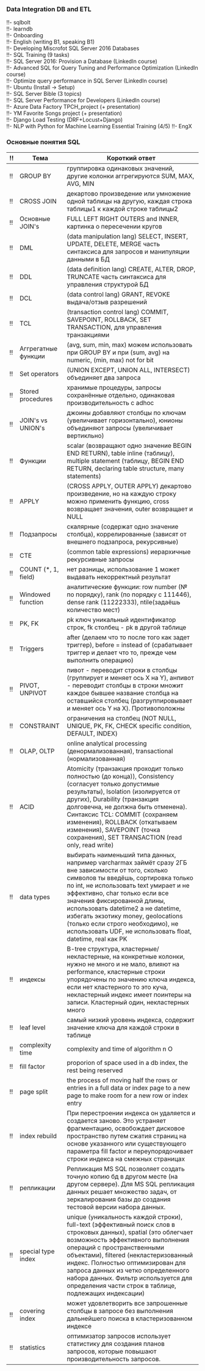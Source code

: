 <h3>Data Integration DB and ETL</h3>

!!- sqlbolt <br />
!!- learndb <br />
!!- Onboarding <br />
!!- English (writing B1, speaking B1) <br />
!!- Developing Miscrofot SQL Server 2016 Databases <br />
!!- SQL Training (9 tasks) <br />
!!- SQL Server 2016: Provision a Database (LinkedIn course) <br />
!!- Advanced SQL for Query Tuning and Performance Optimization (LinkedIn course) <br />
!!- Optimize query performance in SQL Server (LinkedIn course) <br />
!!- Ubuntu (Install -> Setup) <br />
!!- SQL Server Bible (3 topics) <br />
!!- SQL Server Performance for Developers (LinkedIn course) <br />
!!- Azure Data Factory TPCH_project (+ presentation) <br />
!!- YM Favorite Songs project (+ presentation) <br />
!!- Django Load Testing (DRF+Locust+Django) <br />
!!- NLP with Python for Machine Learning Essential Training (4/5)
!!- EngX
	
<h3>Основные понятия SQL</h3>

| !! | Тема | Короткий ответ
--- | ---  | --- 
!!  | GROUP BY  | группировка одинаковых значений, другие колонки аггрегируются SUM, MAX, AVG, MIN
!!  | CROSS JOIN  | декартово произведение или умножение одной таблицы на другую, каждая строка таблицы1 к каждой строке таблицы2
!!  | Основные JOIN's | FULL LEFT RIGHT OUTERS and INNER, картинка о пересечении кругов
!!  | DML  | (data manipulation lang) SELECT, INSERT, UPDATE, DELETE, MERGE часть синтаксиса для запросов и манипуляции данными в БД
!!  | DDL  | (data definition lang) CREATE, ALTER, DROP, TRUNCATE часть синтаксиса для управления структурой БД
!!  | DCL  | (data control lang) GRANT, REVOKE выдача/отзыв разрешений 
!!  | TCL  | (transaction control lang) COMMIT, SAVEPOINT, ROLLBACK, SET TRANSACTION, для управления транзакциями
!!  | Аггрегатные функции | (avg, sum, min, max) можем использовать при GROUP BY и при (sum, avg) на numeric, (min, max) not for bit
!!  | Set operators | (UNION EXCEPT, UNION ALL, INTERSECT) объединяет два запроса
!!  | Stored procedures | хранимые процедуры, запросы сохранённые отдельно, одинаковая производительность с adhoc
!!  | JOIN's vs UNION's | джоины добавляют столбцы по ключам (увеличивает горизонтально), юнионы объединяют запросы (увеличивает вертикльно)
!!  | Функции | scalar (возвращают одно значение BEGIN END RETURN), table inline (таблицу), multiple statement (таблицу, BEGIN END RETURN, declaring table structure, many statements)
!!  | APPLY | (CROSS APPLY, OUTER APPLY) декартово произведение, но на каждую строку можно применить функцию, cross возвращает значения, outer возвращает и NULL 
!!  | Подзапросы | скалярные (содержат одно значение столбца), коррелированные (зависят от внешнего подзапроса, рекурсивные)
!!  | CTE  | (common table expressions) иерархичные рекурсивные запросы
!!  | COUNT (*, 1, field) | нет разницы, использование 1 может выдавать некорректный результат
!!  | Windowed function | аналитические функции: row number (№ по порядку), rank (по порядку с 111446), dense rank (11222333), ntile(задаёшь количество мест)
!!  | PK, FK | pk ключ уникальный идентификатор строк, fk столбец - pk в другой таблице
!!  | Triggers | after (делаем что то после того как задет триггер), before = instead of (срабатывает триггер и делает что то, прежде чем выполнить операцию)
!!  | PIVOT, UNPIVOT | пивот - переводит строки в столбцы (группирует и меняет ось X на Y), анпивот - переводит столбцы в строки множит каждое бывшее название столбца на оставшийся столбец (разгруппировывает и меняет ось Y на X). Противоположны
!!  | CONSTRAINT | ограничения на столбец (NOT NULL, UNIQUE, PK, FK, CHECK specific condition, DEFAULT, INDEX)
!!  | OLAP, OLTP | online analytical processing (денормализованная), transactional (нормализованная)
!!  | ACID | Atomicity (транзакция проходит только полностью (до конца)), Consistency (согласует только допустимые результаты), Isolation (изолируется от других), Durability (транзакция долговечна, не должна быть отменена). Синтаксис TCL: COMMIT (сохраняем изменения), ROLLBACK (откатываем изменения), SAVEPOINT (точка сохранения), SET TRANSACTION (read only, read write)
!!  | data types | выбирать наименьший типа данных, например varcharmax займёт сразу 2ГБ вне зависимости от того, сколько символов ты введёшь, сортировка только по int, не использовать text умирает и не эффективно, char только если все значения фиксированной длины, использовать datetime2 а не datetime, избегать экзотику money, geolocations (только если строго необходимо), не использовать UDF, не использовать float, datetime, real как PK
!!  | индексы | B-tree структура, кластерные/некластерные, на конкретные колонки, нужно не много и не мало, влияют на performance, кластерные строки упорядочены по значению ключа индекса, если нет кластерного то это куча, некластерный индекс имеет поинтеры на записи. Кластерный один, некластерных много 
!! | leaf level | самый низкий уровень индекса, содержит значение ключа для каждой строки в таблице
!! | complexity time | complexity and time of algorithm n O
!! | fill factor | proporion of space used in a db index, the rest being reserved
!! | page split | the process of moving half the rows or entries in a full data or index page to a new page to make room for a new row or index entry
!! | index rebuild | При перестроении индекса он удаляется и создается заново. Это устраняет фрагментацию, освобождает дисковое пространство путем сжатия страниц на основе указанного или существующего параметра fill factor и переупорядочивает строки индекса на смежных страницах
!! | репликации | Репликация MS SQL позволяет создать точную копию бд в другом месте (на другом сервере). Для MS SQL репликация данных решает множество задач, от зеркалирования базы до создания тестовой версии набора данных.
!! | special type index | unique (уникальность каждой строки), full-text (эффективный поиск слов в строковых данных), spatial (это облегчает возможность эффективного выполнения операций с пространственными объектами), filtered (некластеризованный индекс. Полностью оптимизирован для запроса данных из четко определенного набора данных. Фильтр используется для определения части строк в таблице, подлежащих индексации)
!! | covering index | может удовлетворить все запрошенные столбцы в запросе без выполнения дальнейшего поиска в кластеризованном индексе
!! | statistics | оптимизатор запросов использует статистику для создания планов запросов, которые повышают производительность запросов.
